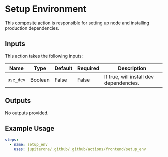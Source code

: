 # Setup Environment

This [composite action](./action.yml) is responsible for setting up node and
installing production dependencies.

## Inputs

This action takes the following inputs:

| Name      | Type    | Default | Required | Description                             |
| --------- | ------- | ------- | -------- | --------------------------------------- |
| `use_dev` | Boolean | False   | False    | If true, will install dev dependencies. |

## Outputs

No outputs provided.

## Example Usage

```yaml
steps:
  - name: setup_env
    uses: jupiterone/.github/.github/actions/frontend/setup_env
```
